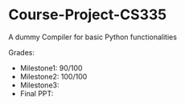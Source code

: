 # Course-Project-CS335

A dummy Compiler for basic Python functionalities

Grades:
- Milestone1: 90/100
- Milestone2: 100/100
- Milestone3: 
- Final PPT:
